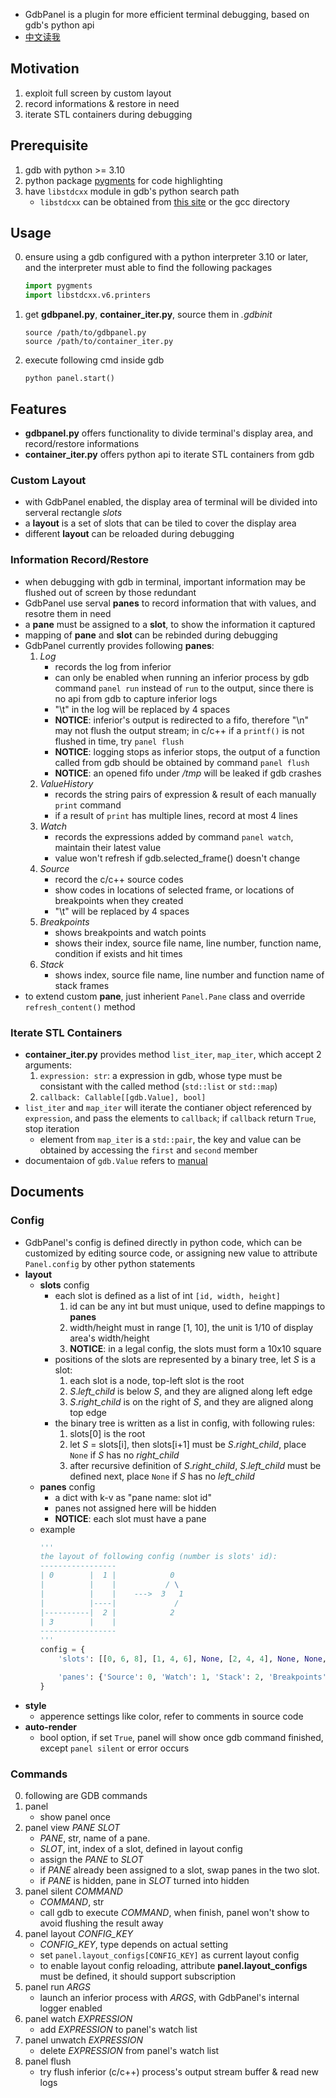 - GdbPanel is a plugin for more efficient terminal debugging, based on gdb's python api
- [中文读我](./DOWO.md)

## Motivation
1. exploit full screen by custom layout
2. record informations & restore in need
3. iterate STL containers during debugging

## Prerequisite
1. gdb with python >= 3.10
2. python package [pygments](https://pygments.org/) for code highlighting
3. have `libstdcxx` module in gdb's python search path
    - `libstdcxx` can be obtained from [this site](https://github.com/gcc-mirror/gcc/tree/master/libstdc%2B%2B-v3/python/libstdcxx) or the gcc directory

## Usage
0. ensure using a gdb configured with a python interpreter 3.10 or later, and the interpreter must able to find the following packages
    ```python
    import pygments
    import libstdcxx.v6.printers
    ```
1. get **gdbpanel.py**, **container_iter.py**, source them in *.gdbinit*
    ```gdb
    source /path/to/gdbpanel.py
    source /path/to/container_iter.py
    ```
2. execute following cmd inside gdb
    ```gdb
    python panel.start()
    ```

## Features
- **gdbpanel.py** offers functionality to divide terminal's display area, and record/restore informations
- **container_iter.py** offers python api to iterate STL containers from gdb
### Custom Layout
- with GdbPanel enabled, the display area of terminal will be divided into serveral rectangle *slots*
- a **layout** is a set of slots that can be tiled to cover the display area
- different **layout** can be reloaded during debugging
### Information Record/Restore
- when debugging with gdb in terminal, important information may be flushed out of screen by those redundant
- GdbPanel use serval **panes** to record information that with values, and resotre them in need
- a **pane** must be assigned to a **slot**, to show the information it captured
- mapping of **pane** and **slot** can be rebinded during debugging
- GdbPanel currently provides following **panes**:
    1. *Log*
        - records the log from inferior
        - can only be enabled when running an inferior process by gdb command `panel run` instead of `run` to the output, since there is no api from gdb to capture inferior logs
        - "\t" in the log will be replaced by 4 spaces
        - **NOTICE**: inferior's output is redirected to a fifo, therefore "\n" may not flush the output stream; in c/c++ if a `printf()` is not flushed in time, try `panel flush`
        - **NOTICE**: logging stops as inferior stops, the output of a function called from gdb should be obtained by command `panel flush`
        - **NOTICE**: an opened fifo under */tmp* will be leaked if gdb crashes
    2. *ValueHistory*
        - records the string pairs of expression & result of each manually `print` command
        - if a result of `print` has multiple lines, record at most 4 lines
    3. *Watch*
        - records the expressions added by command `panel watch`, maintain their latest value
        - value won't refresh if gdb.selected_frame() doesn't change
    4. *Source*
        - record the c/c++ source codes
        - show codes in locations of selected frame, or locations of breakpoints when they created
        - "\t" will be replaced by 4 spaces
    5. *Breakpoints*
        - shows breakpoints and watch points
        - shows their index, source file name, line number, function name, condition if exists and hit times
    6. *Stack*
        - shows index, source file name, line number and function name of stack frames
- to extend custom **pane**, just inherient `Panel.Pane` class and override `refresh_content()` method

### Iterate STL Containers
- **container_iter.py** provides method `list_iter`, `map_iter`, which accept 2 arguments:
    1. `expression: str`: a expression in gdb, whose type must be consistant with the called method (`std::list` or `std::map`)
    2. `callback: Callable[[gdb.Value], bool]`
- `list_iter` and `map_iter` will iterate the contianer object referenced by `expression`, and pass the elements to `callback`; if `callback` return `True`, stop iteration
    - element from `map_iter` is a `std::pair`, the key and value can be obtained by accessing the `first` and `second` member
- documentaion of `gdb.Value` refers to [manual](https://sourceware.org/gdb/onlinedocs/gdb/Values-From-Inferior.html#Values-From-Inferior)

## Documents
### Config
- GdbPanel's config is defined directly in python code, which can be customized by editing source code, or assigning new value to attribute `Panel.config` by other python statements
- **layout**
    - **slots** config
        - each slot is defined as a list of int `[id, width, height]`
            1. id can be any int but must unique, used to define mappings to **panes**
            2. width/height must in range [1, 10], the unit is 1/10 of display area's width/height
            3. **NOTICE**: in a legal config, the slots must form a 10x10 square
        - positions of the slots are represented by a binary tree, let *S* is a slot:
            1. each slot is a node, top-left slot is the root
            2. *S*.*left_child* is below *S*, and they are aligned along left edge
            3. *S*.*right_child* is on the right of *S*, and they are aligned along top edge
        - the binary tree is written as a list in config, with following rules:
            1. slots[0] is the root
            3. let *S* = slots[i], then slots[i+1] must be *S*.*right_child*, place `None` if *S* has no *right_child*
            4. after recursive definition of *S*.*right_child*, *S*.*left_child* must be defined next, place `None` if *S* has no *left_child*
    - **panes** config
        - a dict with k-v as "pane name: slot id"
        - panes not assigned here will be hidden
        - **NOTICE**: each slot must have a pane
    - example
        ```python
        '''
        the layout of following config (number is slots' id):
        -----------------
        | 0        |  1 |            0
        |          |    |           / \
        |          |    |    --->  3   1
        |          |----|             /
        |----------|  2 |            2
        | 3        |    |
        -----------------
        '''
        config = {
            'slots': [[0, 6, 8], [1, 4, 6], None, [2, 4, 4], None, None, [3, 6, 2], None, None],

            'panes': {'Source': 0, 'Watch': 1, 'Stack': 2, 'Breakpoints': 3}
        }
        ```
- **style**
    - apperence settings like color, refer to comments in source code
- **auto-render**
    - bool option, if set `True`, panel will show once gdb command finished, except `panel silent` or error occurs
### Commands
0. following are GDB commands
1. panel
    - show panel once
2. panel view *PANE* *SLOT*
    - *PANE*, str, name of a pane.
    - *SLOT*, int, index of a slot, defined in layout config
    - assign the *PANE* to *SLOT*
    - if *PANE* already been assigned to a slot, swap panes in the two slot.
    - if *PANE* is hidden, pane in *SLOT* turned into hidden
3. panel silent *COMMAND*
    - *COMMAND*, str
    - call gdb to execute *COMMAND*, when finish, panel won't show to avoid flushing the result away
4. panel layout *CONFIG_KEY*
    - *CONFIG_KEY*, type depends on actual setting
    - set `panel.layout_configs[CONFIG_KEY]` as current layout config
    - to enable layout config reloading, attribute **panel.layout_configs** must be defined, it should support subscription
5. panel run *ARGS*
    - launch an inferior process with *ARGS*, with GdbPanel's internal logger enabled
6. panel watch *EXPRESSION*
    - add *EXPRESSION* to panel's watch list
7. panel unwatch *EXPRESSION*
    - delete *EXPRESSION* from panel's watch list
8. panel flush
    - try flush inferior (c/c++) process's output stream buffer & read new logs
